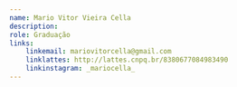 ```yaml
---
name: Mario Vitor Vieira Cella
description: 
role: Graduação
links:
	linkemail: mariovitorcella@gmail.com
	linklattes: http://lattes.cnpq.br/8380677084983490
	linkinstagram: _mariocella_
---
```


